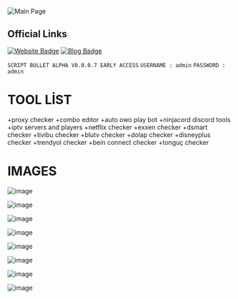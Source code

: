 ##
![Main Page](https://cdn.scriptbullet.com.tr/ayguun/script_hub_assets/big_banner.png)
##
## Official Links
[![Website Badge](https://img.shields.io/badge/Website-Script%20Bullet-blue)](https://scriptbullet.com.tr)
[![Blog Badge](https://img.shields.io/badge/Blog-Script%20Bullet-green)](https://blog.scriptbullet.com.tr)

`SCRIPT BULLET ALPHA V0.0.0.7 EARLY ACCESS`
`USERNAME : admin`
`PASSWORD : admin`

# TOOL LİST
+proxy checker
+combo edıtor
+auto owo play bot
+ninjacord discord tools
+iptv servers and players
+netflix checker
+exxen checker
+dsmart checker
+tivibu checker
+blutv checker
+dolap checker
+disneyplus checker
+trendyol checker
+bein connect checker
+tonguç checker




# IMAGES

![image](https://user-images.githubusercontent.com/106864876/222274565-dc364392-22e4-4de9-b5ed-1bcd4677a21d.png)

![image](https://user-images.githubusercontent.com/106864876/222274626-1839fada-07cf-4585-a839-77688dba1708.png)

![image](https://user-images.githubusercontent.com/106864876/228974242-a448bc77-4b20-433d-82f6-6897bcdb91ca.png)

![image](https://github.com/ScriptHUBofficial/scriptbullet/assets/106864876/8b747175-8912-43fc-8d67-751f77306170)

![image](https://user-images.githubusercontent.com/106864876/222274797-97e24329-45cd-4971-890d-0b1aba89ac65.png)

![image](https://user-images.githubusercontent.com/106864876/222274849-d272fee0-4f03-4c5a-ae20-bdbc64f85b0e.png)

![image](https://user-images.githubusercontent.com/106864876/222274878-d97e9a60-34b5-47a5-bfca-4753fe7ea01b.png)

![image](https://github.com/ScriptHUBofficial/scriptbullet/assets/106864876/3cf9be11-2ab1-426a-a292-53f15715abe6)

